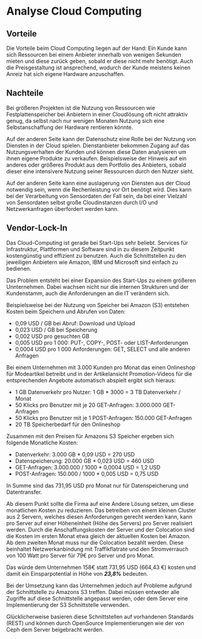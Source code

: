 # Analyse Cloud Computing
## Vorteile
Die Vorteile beim Cloud Computing liegen auf der Hand: Ein Kunde kann sich Ressourcen bei einem
Anbieter innerhalb von wenigen Sekunden mieten und diese zurück geben, sobald er diese nicht mehr benötigt.
Auch die Preisgestaltung ist ansprechend, wodurch der Kunde meistens keinen Anreiz hat sich eigene
Hardware anzuschaffen.

## Nachteile
Bei größeren Projekten ist die Nutzung von Ressourcen wie Festplattenspeicher bei Anbietern in einer Cloudlösung oft nicht attraktiv genug,
da selbst nach nur wenigen Monaten Nutzung sich eine Selbstanschaffung der Hardware rentieren könnte.

Auf der anderen Seite kann der Datenschutz eine Rolle bei der Nutzung von Diensten in der Cloud spielen.
Dienstanbieter bekommen Zugang auf das Nutzungsverhalten der Kunden und können diese Daten analysieren um ihnen eigene
Produkte zu verkaufen. Beispielsweise der Hinweis auf ein anderes oder größeres Produkt aus dem Portfolio des Anbieters, sobald dieser
eine intensivere Nutzung seiner Ressourcen durch den Nutzer sieht.

Auf der anderen Seite kann eine auslagerung von Diensten aus der Cloud notwendig sein, wenn die Rechenleistung vor Ort benötigt wird.
Dies kann bei der Verarbeitung von Sensordaten der Fall sein, da bei einer Vielzahl von Sensordaten selbst große Cloudinstanzen durch I/O und Netzwerkanfragen überfordert werden kann.

## Vendor-Lock-In
Das Cloud-Computing ist gerade bei Start-Ups sehr beliebt. Services für Infrastruktur, Plattformen und Software sind in
zu diesem Zeitpunkt kostengünstig und effizient zu benutzen. Auch die Schnittstellen zu den jeweiligen Anbietern wie Amazon, IBM und Microsoft
sind einfach zu bedienen.

Das Problem entsteht bei einer Expansion des Start-Ups zu einem größeren Unnternehmen. Dabei wachsen nicht nur die internen
Strukturen und der Kundenstamm, auch die Anforderungen an die IT verändern sich.

Beispielsweise bei der Nutzung von Speicher bei Amazon (S3) entstehen Kosten beim Speichern und Abrufen von Daten:
- 0,09 USD / GB bei Abruf: Download und Upload
- 0,023 USD / GB bei Speicherung
- 0,002 USD pro gesuchten GB
- 0,005 USD pro 1 000: PUT-, COPY-, POST- oder LIST-Anforderungen
- 0,0004 USD pro 1 000 Anforderungen: GET, SELECT und alle anderen Anfragen

Bei einem Unternehmen mit 3.000 Kunden pro Monat das einen Onlineshop für Modeartikel betreibt und in der Artikelansicht
Promotion-Videos für die entsprechenden Angebote automatisch abspielt ergibt sich hieraus:
- 1 GB Datenverkehr pro Nutzer: 1 GB * 3000 = 3 TB Datenverkehr / Monat
- 50 Klicks pro Benutzer mit je 20 GET-Anfragen: 3.000.000 GET-Anfragen
- 50 Klicks pro Benutzer mit je 1 POST-Anfragen: 150.000 GET-Anfragen
- 20 TB Speicherbedarf für den Onlineshop

Zusammen mit den Preisen für Amazons S3 Speicher ergeben sich folgende Monatliche Kosten:
- Datenverkehr: 3.000 GB * 0,09 USD = 270 USD
- Datenspeicherung: 20.000 GB * 0,023 USD = 460 USD
- GET-Anfragen: 3.000.000 / 1000 * 0,0004 USD = 1,2 USD
- POST-Anfragen: 150.000 / 1000 * 0,005 USD = 0,75 USD

In Summe sind das 731,95 USD pro Monat nur für Datenspeicherung und Datentransfer.

Ab diesem Punkt sollte die Firma auf eine Andere Lösung setzen, um diese monatlichen Kosten zu reduzieren.
Das betreiben von einem kleinen Cluster aus 2 Servern, welches diesen Anforderungen gerecht werden kann, kann pro Server auf einer
Höheneinheit (Höhe des Servers) pro Server realisiert werden. Durch die Anschaffungskosten der Server und der Colocation sind die Kosten
im ersten Monat etwa gleich der aktuellen Kosten bei Amazon. Ab dem zweiten Monat muss nur die Colocation bezahlt werden.
Diese beinhaltet Netzwerkanbindung mit Traffikflatrate und den Stromverrauch von 100 Watt pro Server für 79€ pro Server und pro Monat.

Das würde dem Unternehmen 158€ statt 731,95 USD (664,43 €) kosten und damit ein Einsparpotential in Höhe von ***23,8%*** bedeuten.

Bei der Umsetzung kann das Unternehmen jedoch auf Probleme aufgrund der Schnittstelle zu Amazons S3 treffen.
Dabei müssen entweder alle Zugriffe auf diese Schnittstelle angepasst werden, oder dem Server eine Implementierung der S3 Schnittstelle verwenden.

Glücklicherweise basieren diese Schnittstellen auf vorhandenen Standards (REST) und können durch OpenSource Implementierungen wie der von Ceph dem Server beigebracht werden.
